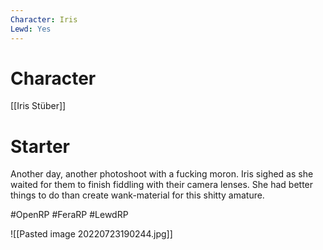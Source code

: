 ```yaml
---
Character: Iris
Lewd: Yes
---
```

# Character
[[Iris Stüber]]

# Starter
Another day, another photoshoot with a fucking moron. Iris sighed as she waited for them to finish fiddling with their camera lenses. She had better things to do than create wank-material for this shitty amature.

#OpenRP #FeraRP #LewdRP 

![[Pasted image 20220723190244.jpg]]